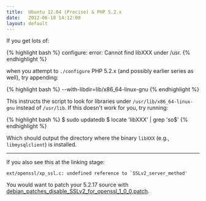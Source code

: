 ```yaml
---
title:  Ubuntu 12.04 (Precise) & PHP 5.2.x
date:   2012-06-18 14:12:00
layout: default
---
```


If you get lots of:

{% highlight bash %}
configure: error: Cannot find libXXX under /usr.
{% endhighlight %}

when you attempt to `./configure` PHP 5.2.x (and possibly earlier series as well), try appending:

{% highlight bash %}
--with-libdir=lib/x86_64-linux-gnu
{% endhighlight %}

This instructs the script to look for libraries under `/usr/lib/x86_64-linux-gnu` instead of `/usr/lib`. If this doesn't work for you, try running:

{% highlight bash %}
$ sudo updatedb
$ locate 'libXXX' | grep 'so$'
{% endhighlight %}

Which should output the directory where the binary `libXXX` (e.g., `libmysqlclient`) is installed.

----

If you also see this at the linking stage:

    ext/openssl/xp_ssl.c: undefined reference to `SSLv2_server_method'

You would want to patch your 5.2.17 source with [debian_patches_disable_SSLv2_for_openssl_1_0_0.patch](https://bugs.php.net/patch-display.php?bug_id=54736&patch=debian_patches_disable_SSLv2_for_openssl_1_0_0.patch&revision=latest).

